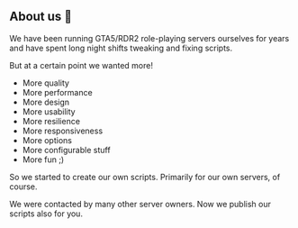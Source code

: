 ## About us 👋

We have been running GTA5/RDR2 role-playing servers ourselves for years and have spent long night shifts tweaking and fixing scripts. 

But at a certain point we wanted more!

- More quality
- More performance
- More design
- More usability
- More resilience
- More responsiveness
- More options
- More configurable stuff
- More fun ;)

So we started to create our own scripts. Primarily for our own servers, of course. 

We were contacted by many other server owners. Now we publish our scripts also for you.
